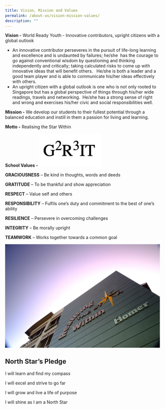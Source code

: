 ```yaml
---
title: Vision, Mission and Values
permalink: /about-us/vision-mission-values/
description: ""
---
```

**Vision -**&nbsp;World Ready Youth - Innovative contributors, upright citizens with a global outlook&nbsp;  
  

*   An&nbsp;innovative contributor&nbsp;perseveres in the pursuit of life-long learning and excellence and is undaunted by failures; he/she &nbsp;has the courage to go against conventional wisdom by questioning and thinking independently and&nbsp;critically; taking calculated risks to come up with innovative ideas that will benefit others.&nbsp;&nbsp; He/she is both a leader and a good team player and is able to communicate his/her ideas effectively with others.  
*   An&nbsp;upright citizen with a global outlook&nbsp;is one who is not only rooted to Singapore but has a global perspective of things through his/her wide readings, travels and networking.&nbsp; He/she has a strong sense of right and wrong and exercises his/her civic and social responsibilities well.


**Mission -**&nbsp;We develop our students to their fullest potential through a balanced education and instill in them a passion for living and learning.  
  
**Motto -**&nbsp;Realising the Star Within

**School Values -**
<img src="/images/G2R3IT.png" style="width:40%">


**GRACIOUSNESS**&nbsp;– Be kind in thoughts, words and deeds

**GRATITUDE**&nbsp;– To be thankful and show appreciation

**RESPECT**&nbsp;– Value self and others

**RESPONSIBILITY**&nbsp;– Fulfils one’s duty and commitment to the best of one’s ability

**RESILIENCE**&nbsp;– Persevere in overcoming challenges

**INTEGRITY**&nbsp;– Be morally upright

**TEAMWORK**&nbsp;– Works together towards a common goal

![](/images/CVSS%20RTSW.jpg)

## North Star’s Pledge

I will learn and find my compass

I will excel and strive to go far

I will grow and live a life of purpose

I will shine as I am a North Star